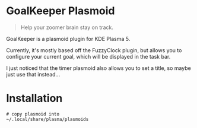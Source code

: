 # GoalKeeper Plasmoid

> Help your zoomer brain stay on track.

GoalKeeper is a plasmoid plugin for KDE Plasma 5.

Currently, it's mostly based off the FuzzyClock plugin, but allows you to configure your current goal, which will be displayed in the task bar.

I just noticed that the timer plasmoid also allows you to set a title, so maybe just use that instead...

# Installation

```shell
# copy plasmoid into
~/.local/share/plasma/plasmoids
```
